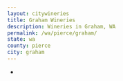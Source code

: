 ```yaml
---
layout: citywineries
title: Graham Wineries
description: Wineries in Graham, WA
permalink: /wa/pierce/graham/
state: wa
county: pierce
city: graham
---
```

-

